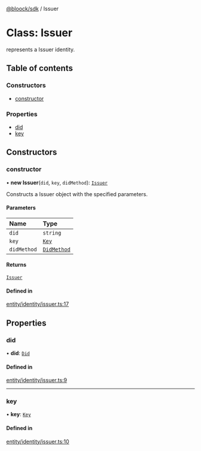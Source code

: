 [@bloock/sdk](../index.md) / Issuer

# Class: Issuer

represents a Issuer identity.

## Table of contents

### Constructors

- [constructor](Issuer.md#constructor)

### Properties

- [did](Issuer.md#did)
- [key](Issuer.md#key)

## Constructors

### constructor

• **new Issuer**(`did`, `key`, `didMethod`): [`Issuer`](Issuer.md)

Constructs a Issuer object with the specified parameters.

#### Parameters

| Name | Type |
| :------ | :------ |
| `did` | `string` |
| `key` | [`Key`](Key.md) |
| `didMethod` | [`DidMethod`](../enums/DidMethod-1.md) |

#### Returns

[`Issuer`](Issuer.md)

#### Defined in

[entity/identity/issuer.ts:17](https://github.com/bloock/bloock-sdk/blob/cf2e115/languages/js/src/entity/identity/issuer.ts#L17)

## Properties

### did

• **did**: [`Did`](Did.md)

#### Defined in

[entity/identity/issuer.ts:9](https://github.com/bloock/bloock-sdk/blob/cf2e115/languages/js/src/entity/identity/issuer.ts#L9)

___

### key

• **key**: [`Key`](Key.md)

#### Defined in

[entity/identity/issuer.ts:10](https://github.com/bloock/bloock-sdk/blob/cf2e115/languages/js/src/entity/identity/issuer.ts#L10)
